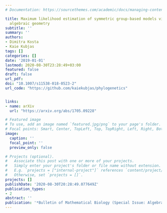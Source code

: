 ```yaml
---
# Documentation: https://sourcethemes.com/academic/docs/managing-content/

title: Maximum likelihood estimation of symmetric group-based models via numerical
  algebraic geometry
subtitle: ''
summary: ''
authors:
- Dimitra Kosta
- Kaie Kubjas
tags: []
categories: []
date: '2019-01-01'
lastmod: 2020-08-30T23:28:49+03:00
featured: false
draft: false
url_pdf: 
doi: "10.1007/s11538-018-0523-2"
url_code: "https://github.com/kaiekubjas/phylogenetics"


links:
- name: arXiv
  url: "https://arxiv.org/abs/1705.09228"

# Featured image
# To use, add an image named `featured.jpg/png` to your page's folder.
# Focal points: Smart, Center, TopLeft, Top, TopRight, Left, Right, BottomLeft, Bottom, BottomRight.
image:
  caption: ''
  focal_point: ''
  preview_only: false

# Projects (optional).
#   Associate this post with one or more of your projects.
#   Simply enter your project's folder or file name without extension.
#   E.g. `projects = ["internal-project"]` references `content/project/deep-learning/index.md`.
#   Otherwise, set `projects = []`.
projects: []
publishDate: '2020-08-30T20:28:49.077649Z'
publication_types:
- 2
abstract: ''
publication: '*Bulletin of Mathematical Biology (Special Issue: Algebraic Methods in Phylogenetics),* 81(2):337-360'
---
```

